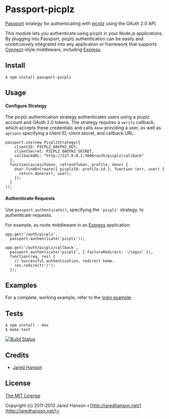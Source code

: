 # Passport-picplz

[Passport](https://github.com/jaredhanson/passport) strategy for authenticating
with [picplz](http://picplz.com/) using the OAuth 2.0 API.

This module lets you authenticate using picplz in your Node.js applications.
By plugging into Passport, picplz authentication can be easily and
unobtrusively integrated into any application or framework that supports
[Connect](http://www.senchalabs.org/connect/)-style middleware, including
[Express](http://expressjs.com/).

## Install

    $ npm install passport-picplz

## Usage

#### Configure Strategy

The picplz authentication strategy authenticates users using a picplz account
and OAuth 2.0 tokens.  The strategy requires a `verify` callback, which accepts
these credentials and calls `done` providing a user, as well as `options`
specifying a client ID, client secret, and callback URL.

    passport.use(new PicplzStrategy({
        clientID: PICPLZ_OAUTH2_KEY,
        clientSecret: PICPLZ_OAUTH2_SECRET,
        callbackURL: "http://127.0.0.1:3000/auth/picplz/callback"
      },
      function(accessToken, refreshToken, profile, done) {
        User.findOrCreate({ picplzId: profile.id }, function (err, user) {
          return done(err, user);
        });
      }
    ));

#### Authenticate Requests

Use `passport.authenticate()`, specifying the `'picplz'` strategy, to
authenticate requests.

For example, as route middleware in an [Express](http://expressjs.com/)
application:

    app.get('/auth/picplz',
      passport.authenticate('picplz'));

    app.get('/auth/picplz/callback', 
      passport.authenticate('picplz', { failureRedirect: '/login' }),
      function(req, res) {
        // Successful authentication, redirect home.
        res.redirect('/');
      });

## Examples

For a complete, working example, refer to the [login example](https://github.com/jaredhanson/passport-picplz/tree/master/examples/login).

## Tests

    $ npm install --dev
    $ make test

[![Build Status](https://secure.travis-ci.org/jaredhanson/passport-picplz.png)](http://travis-ci.org/jaredhanson/passport-picplz)

## Credits

  - [Jared Hanson](http://github.com/jaredhanson)

## License

[The MIT License](http://opensource.org/licenses/MIT)

Copyright (c) 2011-2013 Jared Hanson <[http://jaredhanson.net/](http://jaredhanson.net/)>
